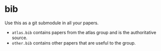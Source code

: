 # bib

Use this as a git submodule in all your papers.

* `atlas.bib` contains papers from the atlas group and is the authoritative source.
* `other.bib` contains other papers that are useful to the group.
